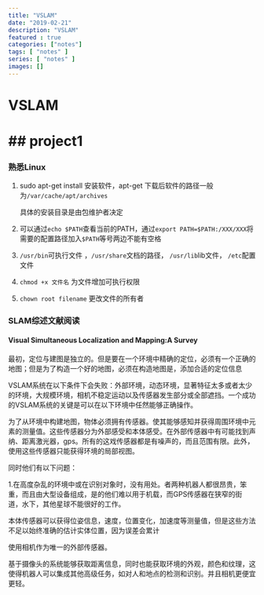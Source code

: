 ```yaml
---
title: "VSLAM"
date: "2019-02-21"
description: "VSLAM"
featured : true
categories: ["notes"]
tags: [ "notes" ]
series: [ "notes" ]
images: []
---
```


# VSLAM 

# ## project1

### 熟悉Linux

1. sudo apt-get install 安装软件，apt-get 下载后软件的路径一般为`/var/cache/apt/archives`

   具体的安装目录是由包维护者决定

2. 可以通过`echo $PATH`查看当前的PATH，通过`export PATH=$PATH:/XXX/XXX`将需要的配置路径加入`$PATH`等号两边不能有空格

3. `/usr/bin`可执行文件 ，`/usr/share`文档的路径， `/usr/lib`lib文件， `/etc`配置文件

4. `chmod +x 文件名` 为文件增加可执行权限

5. `chown root filename` 更改文件的所有者

### SLAM综述文献阅读

#### Visual Simultaneous Localization and Mapping:A Survey

最初，定位与建图是独立的。但是要在一个环境中精确的定位，必须有一个正确的地图；但是为了构造一个好的地图，必须在构造地图是，添加合适的定位信息

VSLAM系统在以下条件下会失败：外部环境，动态环境，显著特征太多或者太少的环境，大规模环境，相机不稳定运动以及传感器发生部分或全部遮挡。一个成功的VSLAM系统的关键是可以在以下环境中任然能够正确操作。

为了从环境中构建地图，物体必须拥有传感器。使其能够感知并获得周围环境中元素的测量值。这些传感器分为外部感受和本体感受。在外部传感器中有可能找到声纳、距离激光器，gps。所有的这戏传感器都是有噪声的，而且范围有限。此外，使用这些传感器只能获得环境的局部视图。

同时他们有以下问题：

1.在高度杂乱的环境中或在识别对象时，没有用处。者两种机器人都很昂贵，笨重，而且由大型设备组成，是的他们难以用于机载，而GPS传感器在狭窄的街道，水下，其他星球不能很好的工作。



本体传感器可以获得位姿信息，速度，位置变化，加速度等测量值，但是这些方法不足以始终准确的估计实体位置，因为误差会累计

使用相机作为唯一的外部传感器。

基于摄像头的系统能够获取距离信息，同时也能获取环境的外观，颜色和纹理，这使得机器人可以集成其他高级任务，如对人和地点的检测和识别。并且相机更便宜更轻。





